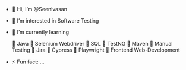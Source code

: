- 👋 Hi, I’m @Seenivasan
- 👀 I’m interested in Software Testing
- 🌱 I’m currently learning
  
   🚀 Java
   🚀 Selenium Webdriver
   🚀 SQL
   🚀 TestNG
   🚀 Maven
   🚀 Manual Testing
   🚀 Jira
   🚀 Cypress
   🚀 Playwright
   🚀 Frontend Web-Development


- ⚡ Fun fact: ...

<!---
SEENI26/SEENI26 is a ✨ special ✨ repository because its `README.md` (this file) appears on your GitHub profile.
You can click the Preview link to take a look at your changes.
--->
